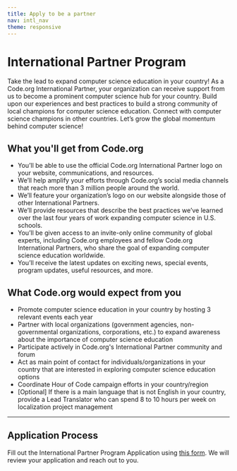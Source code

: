 ```yaml
---
title: Apply to be a partner
nav: intl_nav
theme: responsive
---
```


# International Partner Program

Take the lead to expand computer science education in your country! As a Code.org International Partner, your organization can receive support from us to become a prominent computer science hub for your country. Build upon our experiences and best practices to build a strong community of local champions for computer science education. Connect with computer science champions in other countries. Let’s grow the global momentum behind computer science!  

## What you'll get from Code.org

* You’ll be able to use the official Code.org International Partner logo on your website, communications, and resources. 
* We’ll help amplify your efforts through Code.org’s social media channels that reach more than 3 million people around the world. 
* We’ll feature your organization’s logo on our website alongside those of other International Partners.
* We’ll provide resources that describe the best practices we’ve learned over the last four years of work expanding computer science in U.S. schools. 
* You’ll be given access to an invite-only online community of global experts, including Code.org employees and fellow Code.org International Partners, who share the goal of expanding computer science education worldwide. 
* You’ll receive the latest updates on exciting news, special events, program updates, useful resources, and more.


## What Code.org would expect from you

* Promote computer science education in your country by hosting 3 relevant events each year
* Partner with local organizations (government agencies, non-governmental organizations, corporations, etc.) to expand awareness about the importance of computer science education
* Participate actively in Code.org's International Partner community and forum
* Act as main point of contact for individuals/organizations in your country that are interested in exploring computer science education options 
* Coordinate Hour of Code campaign efforts in your country/region
* [Optional] If there is a main language that is not English in your country, provide a Lead Translator who can spend 8 to 10 hours per week on localization project management   
  
  
***

## Application Process

Fill out the International Partner Program Application using [this form](https://airtable.com/shrdCPHStO4aXuynV). We will review your application and reach out to you.